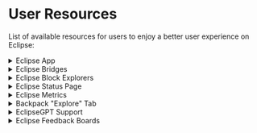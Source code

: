 # User Resources

List of available resources for users to enjoy a better user experience on Eclipse:

<details>

<summary>Eclipse App</summary>

Access the Eclipse Canonical Bridge, Eclipse Gas Station, tETH Minter, EclipseScan, and Eclipse Ecosystem page all from one application:

[https://app.eclipse.xyz/](https://app.eclipse.xyz/)

</details>

<details>

<summary>Eclipse Bridges</summary>

Official & 3rd party bridges supporting Eclipse:

* Official Eclipse Bridge: [https://bridge.eclipse.xyz/](https://bridge.eclipse.xyz/)
* tETH Mint/Redeem: [https://teth.eclipse.xyz/](https://teth.eclipse.xyz/)
* Hyperlane Bridge: [https://www.usenexus.org/](https://www.usenexus.org/)
* Stride Bridge: [https://bridge.stride.zone/](https://bridge.stride.zone/)
* Owlto Bridge: [https://owlto.finance/](https://owlto.finance/)
* Orbiter: [https://www.orbiter.finance/](https://www.orbiter.finance/)
* Gas.zip: [https://www.gas.zip/](https://www.gas.zip/)
* Mini Bridge: [https://minibridge.chaineye.tools/](https://minibridge.chaineye.tools/)

</details>

<details>

<summary>Eclipse Block Explorers</summary>

Official & 3rd Party explorers supporting Eclipse:

* EclipseScan: [https://eclipsescan.xyz/](https://eclipsescan.xyz/)
* EclipseDev: [https://explorer.dev.eclipsenetwork.xyz/](https://explorer.dev.eclipsenetwork.xyz/)
* Eclipse XRAY: [https://www.eclipsexray.id/](https://www.eclipsexray.id/)

</details>

<details>

<summary>Eclipse Status Page</summary>

This page monitors the uptime of key Eclipse infrastructure components, provides real-time updates, including active incidents, ongoing maintenance, scheduled maintenance, and a detailed history of past events.

* [https://status.eclipse.xyz/](https://status.eclipse.xyz/)

</details>

<details>

<summary>Eclipse Metrics</summary>

List of available dashboard measuring various eclipse metrics:

* "State of Eclipse" Dashboard: [https://flipsidecrypto.xyz/flipsideteam/state-of-eclipse-IbQKJw](https://flipsidecrypto.xyz/flipsideteam/state-of-eclipse-IbQKJw)
* Eclipse TVL Dashboard: [https://flipsidecrypto.xyz/hkey/eclipse-tvl-JZl\_oI](https://flipsidecrypto.xyz/hkey/eclipse-tvl-JZl_oI)
* Eclipse Network Bridging Insights: [https://flipsidecrypto.xyz/hbd1994/eclipse-network-bridging-insights-Vza-ad](https://flipsidecrypto.xyz/hbd1994/eclipse-network-bridging-insights-Vza-ad)

</details>

<details>

<summary>Backpack "Explore" Tab</summary>

Feel free to interact with the Dapps listed under the "Explore" tab within the Backpack Wallet. It provides quick access to Dapp links:

![](<../.gitbook/assets/image (8).png>)

</details>

<details>

<summary>EclipseGPT Support</summary>

Our chatbot is here to assist you with any questions you have about Eclipse. Feel free to ask!

[https://eclipsegpt.vercel.app/](https://eclipsegpt.vercel.app/)

</details>

<details>

<summary>Eclipse Feedback Boards</summary>

Find any issues or have feature suggestions? Check out our feedback site.

[https://eclipse.upvoty.com/](https://eclipse.upvoty.com/)

</details>
